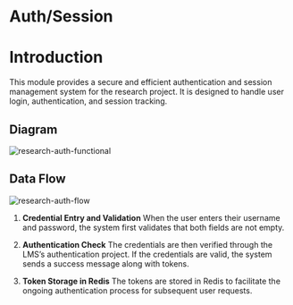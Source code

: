 ﻿


# Auth/Session

# Introduction

This module provides a secure and efficient authentication and session management system for the research project. It is designed to handle user login, authentication, and session tracking.

## Diagram

<img src="https://i.ibb.co/2FKgQxf/research-auth-functional.png" alt="research-auth-functional" border="0">

## Data Flow
<img src="https://i.ibb.co/h92Zyk2/research-auth-flow.png" alt="research-auth-flow" border="0">
 

1. **Credential Entry and Validation** When the user enters their username and password, the system first validates that both fields are not empty. 

 2. **Authentication Check** The credentials are then verified through the LMS’s authentication project. If the credentials are valid, the system sends a success message along with tokens.

 3. **Token Storage in Redis** The tokens are stored in Redis to facilitate the ongoing authentication process for subsequent user requests.
